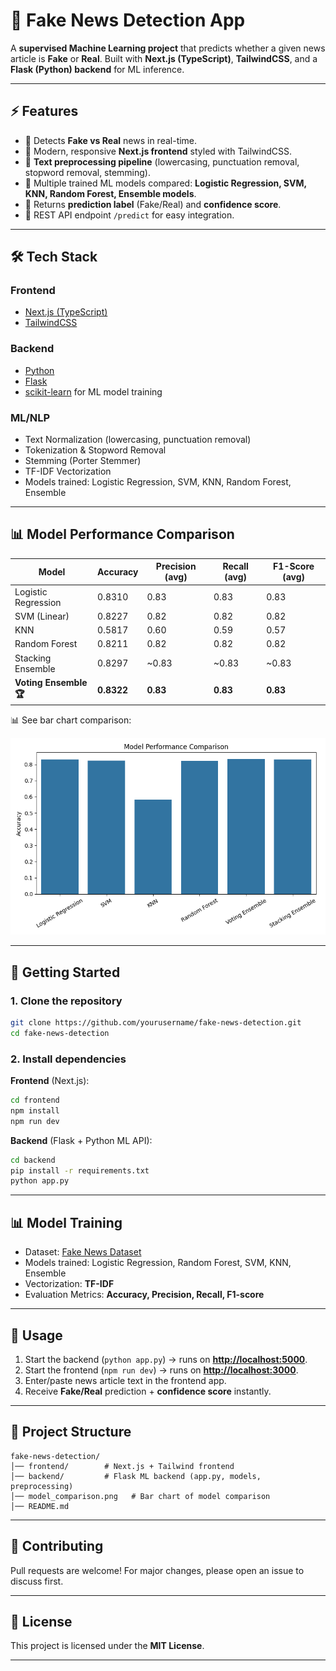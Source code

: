 # 📰 Fake News Detection App

A **supervised Machine Learning project** that predicts whether a given news article is **Fake** or **Real**.
Built with **Next.js (TypeScript)**, **TailwindCSS**, and a **Flask (Python) backend** for ML inference.

---

## ⚡ Features

* 🔹 Detects **Fake vs Real** news in real-time.
* 🔹 Modern, responsive **Next.js frontend** styled with TailwindCSS.
* 🔹 **Text preprocessing pipeline** (lowercasing, punctuation removal, stopword removal, stemming).
* 🔹 Multiple trained ML models compared: **Logistic Regression, SVM, KNN, Random Forest, Ensemble models**.
* 🔹 Returns **prediction label** (Fake/Real) and **confidence score**.
* 🔹 REST API endpoint `/predict` for easy integration.

---

## 🛠️ Tech Stack

### Frontend

* [Next.js (TypeScript)](https://nextjs.org/)
* [TailwindCSS](https://tailwindcss.com/)

### Backend

* [Python](https://www.python.org/)
* [Flask](https://flask.palletsprojects.com/)
* [scikit-learn](https://scikit-learn.org/) for ML model training

### ML/NLP

* Text Normalization (lowercasing, punctuation removal)
* Tokenization & Stopword Removal
* Stemming (Porter Stemmer)
* TF-IDF Vectorization
* Models trained: Logistic Regression, SVM, KNN, Random Forest, Ensemble

---

## 📊 Model Performance Comparison

| Model                  | Accuracy   | Precision (avg) | Recall (avg) | F1-Score (avg) |
| ---------------------- | ---------- | --------------- | ------------ | -------------- |
| Logistic Regression    | 0.8310     | 0.83            | 0.83         | 0.83           |
| SVM (Linear)           | 0.8227     | 0.82            | 0.82         | 0.82           |
| KNN                    | 0.5817     | 0.60            | 0.59         | 0.57           |
| Random Forest          | 0.8211     | 0.82            | 0.82         | 0.82           |
| Stacking Ensemble      | 0.8297     | \~0.83          | \~0.83       | \~0.83         |
| **Voting Ensemble 🏆** | **0.8322** | **0.83**        | **0.83**     | **0.83**       |

📊 See bar chart comparison:

![Model Comparison](./model_comparison.png)

---

## 🚀 Getting Started

### 1. Clone the repository

```bash
git clone https://github.com/yourusername/fake-news-detection.git
cd fake-news-detection
```

### 2. Install dependencies

**Frontend** (Next.js):

```bash
cd frontend
npm install
npm run dev
```

**Backend** (Flask + Python ML API):

```bash
cd backend
pip install -r requirements.txt
python app.py
```

---

## 📊 Model Training

* Dataset: [Fake News Dataset](https://www.kaggle.com/c/fake-news/data)
* Models trained: Logistic Regression, Random Forest, SVM, KNN, Ensemble
* Vectorization: **TF-IDF**
* Evaluation Metrics: **Accuracy, Precision, Recall, F1-score**

---

## 🎯 Usage

1. Start the backend (`python app.py`) → runs on **[http://localhost:5000](http://localhost:5000)**.
2. Start the frontend (`npm run dev`) → runs on **[http://localhost:3000](http://localhost:3000)**.
3. Enter/paste news article text in the frontend app.
4. Receive **Fake/Real** prediction + **confidence score** instantly.

---

## 📂 Project Structure

```
fake-news-detection/
│── frontend/        # Next.js + Tailwind frontend
│── backend/         # Flask ML backend (app.py, models, preprocessing)
│── model_comparison.png   # Bar chart of model comparison
│── README.md
```

---

## 🤝 Contributing

Pull requests are welcome! For major changes, please open an issue to discuss first.

---

## 📜 License

This project is licensed under the **MIT License**.

---
